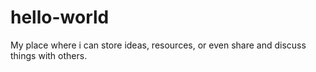 # hello-world
My  place where i can store ideas, resources, or even share and discuss things with others.

